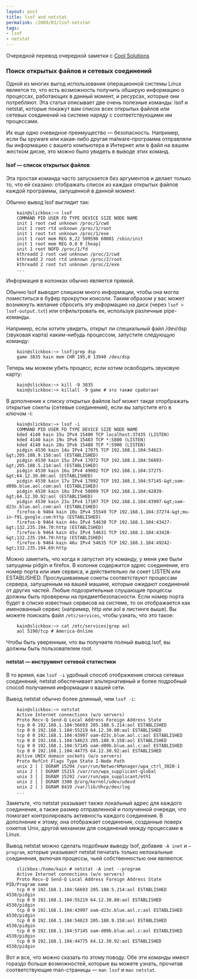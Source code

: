 ```yaml
---
layout: post
title: lsof and netstat
permalink: /2009/03/lsof-netstat
tags:
- lsof
- netstat
---
```


Очередной перевод очередной заметки с [Cool Solutions](http://www.novell.com/coolsolutions/feature/19999.html)

<!--more-->

### Поиск открытых файлов и сетевых соединений

Одной из многих выгод использования операционной системы Linux является то, что есть возможность получить обширую информацию о процессах, работающих в данный момент, и ресурсах, которые они потребляют. Эта статья описывает две очень полезные команды: lsof и netstat, которые покажут вам список всех открытых файлов или сетевых соединений на системе наряду с соответствующими им процессами.

Их еще одно очевидное преимущество — безопасность. Например, если бы spyware или какая-либо другая malware-программа отправляли бы информацию с вашего компьютера в Интернет или в файл на вашем жестком диске, это можно было увидеть в выводе этих команд.

#### lsof — список открытых файлов

Эта простая команда часто запускается без аргументов и делает только то, что ей сказано: отображать список из каждых открытых файлов каждой программы, запущенной в данной момент.

Обычно вывод lsof выглядит так:

		kain@slickbox:~> lsof
		COMMAND PID USER FD TYPE DEVICE SIZE NODE NAME
		init 1 root cwd unknown /proc/1/cwd
		init 1 root rtd unknown /proc/1/root
		init 1 root txt unknown /proc/1/exe
		init 1 root mem REG 8,22 509596 60081 /sbin/init
		init 1 root mem REG 0,0 0 [heap]
		init 1 root NOFD /proc/1/fd
		kthreadd 2 root cwd unknown /proc/2/cwd
		kthreadd 2 root rtd unknown /proc/2/root
		kthreadd 2 root txt unknown /proc/2/exe
		...

Информация в колонках обычно является прямой.

Обычно lsof выводит слишком много информации, чтобы она могла поместиться в буфер прокрутки консоли. Таким образом у вас может возникнуть желание сбросить эту информацию на диск (через `lsof > lsof-output.txt`) или отфильтровать ее, используя различные pipe-команды.

Например, если хотите увидеть, открыт ли специальный файл /dev/dsp (звуковая карта) каким-нибудь процессом, запустите следующую команду:

		kain@slickbox:~> lsof|grep dsp
		game 3835 kain mem CHR 195,0 13940 /dev/dsp

Теперь мы можем убить процесс, если хотим освободить звуковую карту:

		kain@slickbox:~> kill -9 3835
		kain@slickbox:~> killall -9 game # это также сработает

В дополнение к списку открытых файлов lsof может такде оторбражать открытые сокеты (сетевые соединения), если вы запустите его в ключом -i:

		kain@slickbox:~> lsof -i
		COMMAND PID USER FD TYPE DEVICE SIZE NODE NAME
		kded 4140 kain 15u IPv4 15400 TCP localhost:37435 (LISTEN)
		kded 4140 kain 19u IPv6 15483 TCP *:5800 (LISTEN)
		kded 4140 kain 20u IPv6 15488 TCP *:5900 (LISTEN)
		pidgin 4530 kain 14u IPv4 17075 TCP 192.168.1.104:54623-&gt;205.188.9.158:aol (ESTABLISHED)
		pidgin 4530 kain 15u IPv4 17072 TCP 192.168.1.104:56693-&gt;205.188.5.214:aol (ESTABLISHED)
		pidgin 4530 kain 16u IPv4 49002 TCP 192.168.1.104:37275-&gt;64.12.30.80:aol (ESTABLISHED)
		pidgin 4530 kain 17u IPv4 17092 TCP 192.168.1.104:57145-&gt;oam-d09b.blue.aol.com:aol (ESTABLISHED)
		pidgin 4530 kain 18u IPv4 50809 TCP 192.168.1.104:42839-&gt;64.12.30.92:aol (ESTABLISHED)
		pidgin 4530 kain 23u IPv4 17107 TCP 192.168.1.104:43997-&gt;oam-d23c.blue.aol.com:aol (ESTABLISHED)
		firefox-b 9464 kain 10u IPv4 55549 TCP 192.168.1.104:37274-&gt;mu-in-f91.google.com:http (ESTABLISHED)
		firefox-b 9464 kain 44u IPv4 54630 TCP 192.168.1.104:43427-&gt;132.235.194.70:http (ESTABLISHED)
		firefox-b 9464 kain 45u IPv4 54631 TCP 192.168.1.104:43428-&gt;132.235.194.70:http (ESTABLISHED)
		firefox-b 9464 kain 46u IPv4 54635 TCP 192.168.1.104:49242-&gt;132.235.194.69:http

Можно заметить, что когда я запустил эту команду, у меня уже были запущены pidgin и firefox. В колонке содержится адрес соединения, его номер порта или имя сервиса, и действительно ли сокет LISTEN или ESTABLISHED. Прослушиваемые сокеты соответствуют процессам сервера, запущенным на вашей машине, которые ожидают соединений от других частей. Любые подозрительные слушающие процессы должны быть проверены на предметбезопасности. Если номер порта будет в списке известных сервисов на системе, то он отображается как именованный сервис (например, http или aol в листинге выше). Вы можете поискать файл `/etc/services`, чтобы узнать, что это такое:

		kain@slickbox:~> cat /etc/services|grep aol
		aol 5190/tcp # America-Online

Чтобы быть уверенным, что вы получаете полный вывод lsof, вы должны быть пользователем root.

#### netstat — инструмент сетевой статистики

В то время, как `lsof -i` удобный способ отображения списка сетевых соединений, netstat обеспечивает альтернативный и более подробный способ получаения информации о вашей сети.

Вывод netstat обычно более длинный, чем `lsof -i`:

		kain@slickbox:~> netstat
		Active Internet connections (w/o servers)
		Proto Recv-Q Send-Q Local Address Foreign Address State
		tcp 0 0 192.168.1.104:56693 205.188.5.214:aol ESTABLISHED
		tcp 0 0 192.168.1.104:55219 64.12.30.80:aol ESTABLISHED
		tcp 0 0 192.168.1.104:43997 oam-d23c.blue.aol.c:aol ESTABLISHED
		tcp 0 0 192.168.1.104:54623 205.188.9.158:aol ESTABLISHED
		tcp 0 0 192.168.1.104:57145 oam-d09b.blue.aol.c:aol ESTABLISHED
		tcp 0 0 192.168.1.104:44775 64.12.30.92:aol ESTABLISHED
		Active UNIX domain sockets (w/o servers)
		Proto RefCnt Flags Type State I-Node Path
		unix 2 [ ] DGRAM 15294 /var/run/NetworkManager/wpa_ctrl_3020-1
		unix 2 [ ] DGRAM 15215 /var/run/wpa_supplicant-global
		unix 3 [ ] DGRAM 15292 /var/run/wpa_supplicant/eth1
		unix 2 [ ] DGRAM 3300 @/org/kernel/udev/udevd
		unix 2 [ ] DGRAM 8419 /var/lib/dhcp/dev/log
		...

Заметьте, что netstat указывает также локальный адрес для каждого соединения, а также размер отправленной и полученной очереди, что помогает контролировать активность каждого соединения. В дополнение к этому, она отображает соединения, созданные поверх сокетов Unix, другой механизм для соединений между процессами в Linux.

Вывод netstat можно сделать подобным выводу lsof, добавив `-A inet` и `–program`, которые указывают netstat печатать только нелокальные соединения, включая процессы, чьей собственностью они являются:

		slickbox:/home/kain # netstat -A inet --program
		Active Internet connections (w/o servers)
		Proto Recv-Q Send-Q Local Address Foreign Address State PID/Program name
		tcp 0 0 192.168.1.104:56693 205.188.5.214:aol ESTABLISHED 4530/pidgin
		tcp 0 0 192.168.1.104:55219 64.12.30.80:aol ESTABLISHED 4530/pidgin
		tcp 0 0 192.168.1.104:43997 oam-d23c.blue.aol.c:aol ESTABLISHED 4530/pidgin
		tcp 0 0 192.168.1.104:54623 205.188.9.158:aol ESTABLISHED 4530/pidgin
		tcp 0 0 192.168.1.104:57145 oam-d09b.blue.aol.c:aol ESTABLISHED 4530/pidgin
		tcp 0 0 192.168.1.104:44775 64.12.30.92:aol ESTABLISHED 4530/pidgin

Вот и все, что можно сказать по этому поводу. Обе эти команды имеют гораздо больше возможностей, которые вы можете узнать, прочитав соответствующие man-страницы — `man lsof` и `man netstat`.

